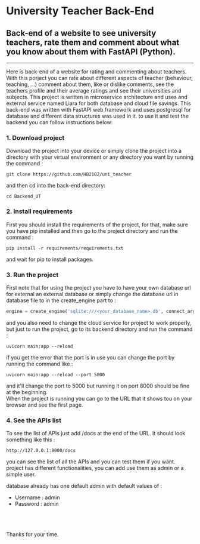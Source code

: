# University Teacher Back-End
## Back-end of a website to see university teachers, rate them and comment about what you know about them with FastAPI (Python).
<hr>
Here is back-end of a website for rating and commenting about teachers. With this porject
you can rate about different aspects of teacher (behaviour, teaching, ...) comment about them,
like or dislike comments, see the teachers profile and their average ratings 
and see their universities and subjects. This project is written in microservice architecture
and uses and external service named Liara for both database and cloud file savings.
This back-end was written with FastAPI web framework and uses postgresql for 
database and different data structures was used in it.
to use it and test the backend you can follow instructions below:

### 1. Download project
Download the project into your device or simply clone the project into a 
directory with your virtual environment or any directory you want by 
running the command :

```commandline
git clone https://github.com/HB2102/uni_teacher
```

and then cd into the back-end directory:
```commandline
cd Backend_UT
```

### 2. Install requirements

First you should install the requirements of the project, for that, make sure 
you have pip installed and then go to the project directory 
and run the command :

```commandline
pip install -r requirements/requirements.txt
```

and wait for pip to install packages.


### 3. Run the project
First note that for using the project you have to have your own database url 
for external an external database or simply change the database url in 
database file to in the create_engine part to :
```python
engine = create_engine('sqlite:///<your_database_name>.db', connect_args={'check_same_thread': False})
```
and you also need to change the cloud service for project to work properly,
but just to run the project, go to its backend directory and 
run the command :

```commandline
uvicorn main:app --reload
```

if you get the error that the port is in use you can change the port by running the command like :

```commandline
uvicorn main:app --reload --port 5000
```

and it'll change the port to 5000 but running it on port 8000 should be fine at the beginning.  
When the project is running you can go to the URL that it shows tou on your browser and see the first page.


### 4. See the APIs list

To see the list of APIs just add /docs at the end of the URL. It should look something like this :

```Url
http://127.0.0.1:8000/docs
```

you can see the list of all the APIs and you can test them if you want. project has different functionalities, you can
add use them as admin or a simple user.

database already has one default admin with default values of :

- Username : admin
- Password : admin


<br><br><br>
Thanks for your time.
